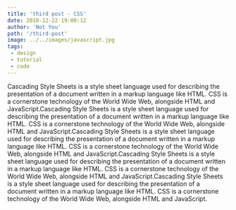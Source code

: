 ```yaml
---
title: 'third post - CSS'
date: 2018-12-22 19:00:12
author: 'Not You'
path: '/third-post'
image: ../../images/javascript.jpg
tags: 
 - design
 - tutorial
 - code
---
```


Cascading Style Sheets is a style sheet language used for describing the presentation of a document written in a markup language like HTML. CSS is a cornerstone technology of the World Wide Web, alongside HTML and JavaScript.Cascading Style Sheets is a style sheet language used for describing the presentation of a document written in a markup language like HTML. CSS is a cornerstone technology of the World Wide Web, alongside HTML and JavaScript.Cascading Style Sheets is a style sheet language used for describing the presentation of a document written in a markup language like HTML. CSS is a cornerstone technology of the World Wide Web, alongside HTML and JavaScript.Cascading Style Sheets is a style sheet language used for describing the presentation of a document written in a markup language like HTML. CSS is a cornerstone technology of the World Wide Web, alongside HTML and JavaScript.Cascading Style Sheets is a style sheet language used for describing the presentation of a document written in a markup language like HTML. CSS is a cornerstone technology of the World Wide Web, alongside HTML and JavaScript.
